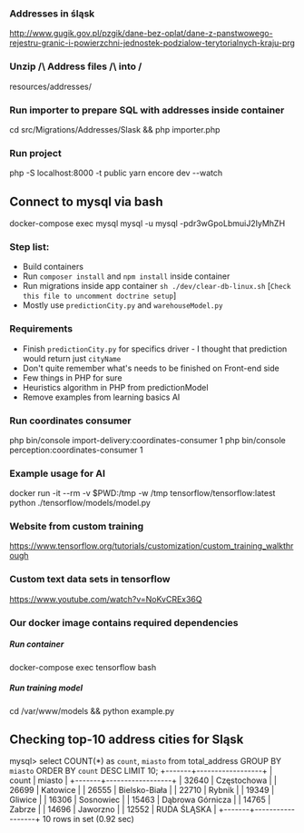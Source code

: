 ### Addresses in śląsk
http://www.gugik.gov.pl/pzgik/dane-bez-oplat/dane-z-panstwowego-rejestru-granic-i-powierzchni-jednostek-podzialow-terytorialnych-kraju-prg

### Unzip /\ Address files /\ into \/
resources/addresses/

### Run importer to prepare SQL with addresses inside container
cd src/Migrations/Addresses/Slask && php importer.php

### Run project
php -S localhost:8000 -t public
yarn encore dev --watch

## Connect to mysql via bash
docker-compose exec mysql mysql -u mysql -pdr3wGpoLbmuiJ2IyMhZH

### Step list:
- Build containers
- Run `composer install` and `npm install` inside container
- Run migrations inside app container `sh ./dev/clear-db-linux.sh` [`Check this file to uncomment doctrine setup`]
- Mostly use `predictionCity.py` and `warehouseModel.py`

### Requirements
- Finish `predictionCity.py` for specifics driver - I thought that prediction would return just `cityName`
- Don't quite remember what's needs to be finished on Front-end side
- Few things in PHP for sure
- Heuristics algorithm in PHP from predictionModel
- Remove examples from learning basics AI

### Run coordinates consumer
php bin/console import-delivery:coordinates-consumer 1
php bin/console perception:coordinates-consumer 1

### Example usage for AI
docker run -it --rm -v $PWD:/tmp -w /tmp tensorflow/tensorflow:latest python ./tensorflow/models/model.py

### Website from custom training
https://www.tensorflow.org/tutorials/customization/custom_training_walkthrough

### Custom text data sets in tensorflow
https://www.youtube.com/watch?v=NoKvCREx36Q

### Our docker image contains required dependencies
##### Run container
docker-compose exec tensorflow bash
##### Run training model
cd /var/www/models && python example.py

## Checking top-10 address cities for Sląsk
mysql> select COUNT(*) as `count`, `miasto` from total_address GROUP BY `miasto` ORDER BY `count` DESC LIMIT 10;
+-------+------------------+
| count | miasto           |
+-------+------------------+
| 32640 | Częstochowa      |
| 26699 | Katowice         |
| 26555 | Bielsko-Biała    |
| 22710 | Rybnik           |
| 19349 | Gliwice          |
| 16306 | Sosnowiec        |
| 15463 | Dąbrowa Górnicza |
| 14765 | Zabrze           |
| 14696 | Jaworzno         |
| 12552 | RUDA ŚLĄSKA      |
+-------+------------------+
10 rows in set (0.92 sec)

